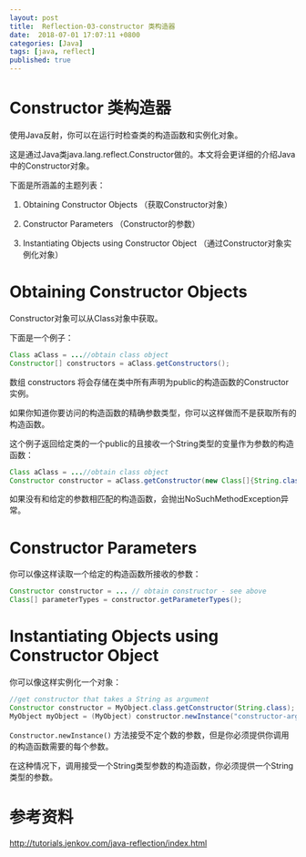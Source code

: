 ```yaml
---
layout: post
title:  Reflection-03-constructor 类构造器
date:  2018-07-01 17:07:11 +0800
categories: [Java]
tags: [java, reflect]
published: true
---
```


# Constructor 类构造器

使用Java反射，你可以在运行时检查类的构造函数和实例化对象。

这是通过Java类java.lang.reflect.Constructor做的。本文将会更详细的介绍Java中的Constructor对象。

下面是所涵盖的主题列表：
  
1. Obtaining Constructor Objects （获取Constructor对象）

2. Constructor Parameters （Constructor的参数）

3. Instantiating Objects using Constructor Object （通过Constructor对象实例化对象）

# Obtaining Constructor Objects

Constructor对象可以从Class对象中获取。

下面是一个例子：

```java
Class aClass = ...//obtain class object
Constructor[] constructors = aClass.getConstructors();
```

数组 constructors 将会存储在类中所有声明为public的构造函数的Constructor实例。

如果你知道你要访问的构造函数的精确参数类型，你可以这样做而不是获取所有的构造函数。

这个例子返回给定类的一个public的且接收一个String类型的变量作为参数的构造函数：

```java
Class aClass = ...//obtain class object
Constructor constructor = aClass.getConstructor(new Class[]{String.class});
```

如果没有和给定的参数相匹配的构造函数，会抛出NoSuchMethodException异常。

# Constructor Parameters

你可以像这样读取一个给定的构造函数所接收的参数：

```java
Constructor constructor = ... // obtain constructor - see above
Class[] parameterTypes = constructor.getParameterTypes();
```


# Instantiating Objects using Constructor Object

你可以像这样实例化一个对象：

```java
//get constructor that takes a String as argument
Constructor constructor = MyObject.class.getConstructor(String.class);
MyObject myObject = (MyObject) constructor.newInstance("constructor-arg1");
```

`Constructor.newInstance()` 方法接受不定个数的参数，但是你必须提供你调用的构造函数需要的每个参数。

在这种情况下，调用接受一个String类型参数的构造函数，你必须提供一个String类型的参数。

# 参考资料

http://tutorials.jenkov.com/java-reflection/index.html
